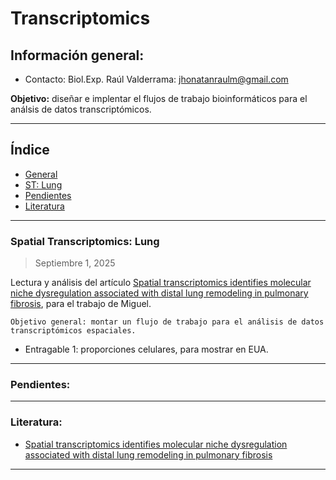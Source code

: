 # **Transcriptomics**

## Información general:

+ Contacto: Biol.Exp. Raúl Valderrama: jhonatanraulm@gmail.com

**Objetivo:** diseñar e implentar el flujos de trabajo bioinformáticos para el análsis de datos transcriptómicos. 

---

## Índice

- [General](#información-general)
- [ST: Lung](#spatial-transcriptomics-lung)
- [Pendientes](#pendientes)
- [Literatura](#literatura)

---

### Spatial Transcriptomics: Lung 

> Septiembre 1, 2025

Lectura y análisis del artículo [Spatial transcriptomics identifies molecular niche dysregulation associated with distal lung remodeling in pulmonary fibrosis](https://www.nature.com/articles/s41588-025-02080-x), para el trabajo de Miguel. 

    Objetivo general: montar un flujo de trabajo para el análisis de datos transcriptómicos espaciales. 

+ Entragable 1: proporciones celulares, para mostrar en EUA.





---

### **Pendientes:**

---

### **Literatura:**

+ [Spatial transcriptomics identifies molecular niche dysregulation associated with distal lung remodeling in pulmonary fibrosis](https://www.nature.com/articles/s41588-025-02080-x)

---




